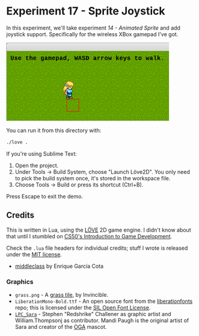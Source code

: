# Experiment 17 - Sprite Joystick

In this experiment, we'll take experiment *14 - Animated Sprite* and add
joystick support. Specifically for the wireless XBox gamepad I've got.

![Experiment 17 - Sprite Joystick](experiment-17.png)

You can run it from this directory with:

```sh
./love .
```

If you're using Sublime Text:

1. Open the project.
1. Under Tools -> Build System, choose "Launch Löve2D". You only need to pick
   the build system once, it's stored in the workspace file.
1. Choose Tools -> Build or press its shortcut (Ctrl+B).

Press Escape to exit the demo.

## Credits

This is written in Lua, using the [LÖVE](https://love2d.org/) 2D game engine. I
didn't know about that until I stumbled on [CS50's Introduction to Game
Development](https://www.edx.org/course/cs50s-introduction-to-game-development).

Check the `.lua` file headers for individual credits; stuff I wrote is released
under the [MIT license](LICENSE.md).

* [middleclass](https://github.com/kikito/middleclass) by Enrique García Cota

### Graphics

* `grass.png` - A
  [grass tile](https://opengameart.org/content/grass-tiles-0), by Invincible.
* `LiberationMono-Bold.ttf` - An open source font from the
  [liberationfonts](https://github.com/liberationfonts/liberation-fonts) repo;
  this is licensed under the
  [SIL Open Font License](https://github.com/liberationfonts/liberation-fonts/blob/master/LICENSE).
* [`LPC_Sara`](https://opengameart.org/content/lpc-sara) - Stephen "Redshrike"
  Challener as graphic artist and William.Thompsonj as contributor. Mandi Paugh
  is the original artist of Sara and creator of the
  [OGA](https://opengameart.org/) mascot.
